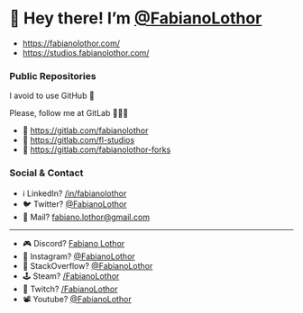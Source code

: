 # 👋 Hey there! I’m [@FabianoLothor](https://github.com/FabianoLothor)

- https://fabianolothor.com/
- https://studios.fabianolothor.com/

### Public Repositories

I avoid to use GitHub 🖤

Please, follow me at GitLab 🧡🧡🧡

- 🦊 https://gitlab.com/fabianolothor
- 🦊 https://gitlab.com/fl-studios
- 🦊 https://gitlab.com/fabianolothor-forks

### Social & Contact

- ℹ️ LinkedIn? [/in/fabianolothor](https://www.linkedin.com/in/fabianolothor/)
- 🐦 Twitter? [@FabianoLothor](https://twitter.com/FabianoLothor)
- 📨 Mail? [fabiano.lothor@gmail.com](mailto:fabiano.lothor@gmail.com)

---

- 🎮 Discord? [Fabiano Lothor](https://discord.gg/4KxJFAS)
- 🤳 Instagram? [@FabianoLothor](https://instagram.com/FabianoLothor)
- 📙 StackOverflow? [@FabianoLothor](https://stackoverflow.com/users/1545939/fabianolothor)
- 🕹️ Steam? [/FabianoLothor](https://steamcommunity.com/id/fabianolothor)
- 👾 Twitch? [/FabianoLothor](https://www.twitch.tv/FabianoLothor)
- 📽️ Youtube? [@FabianoLothor](https://www.youtube.com/@FabianoLothor)
